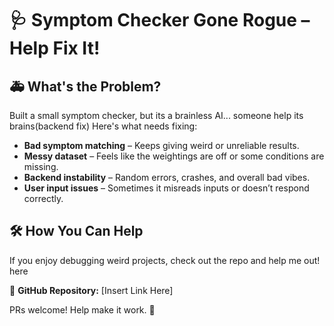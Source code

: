 # 🩺 Symptom Checker Gone Rogue – Help Fix It!  

## 🚑 What's the Problem?  
Built a small symptom checker, but its a brainless AI... someone help its brains(backend fix) Here's what needs fixing:  

- **Bad symptom matching** – Keeps giving weird or unreliable results.  
- **Messy dataset** – Feels like the weightings are off or some conditions are missing.  
- **Backend instability** – Random errors, crashes, and overall bad vibes.  
- **User input issues** – Sometimes it misreads inputs or doesn’t respond correctly.  

## 🛠 How You Can Help  
If you enjoy debugging weird projects, check out the repo and help me out!  
here

🔗 **GitHub Repository:** [Insert Link Here]  


PRs welcome! Help make it work. 🚀  
